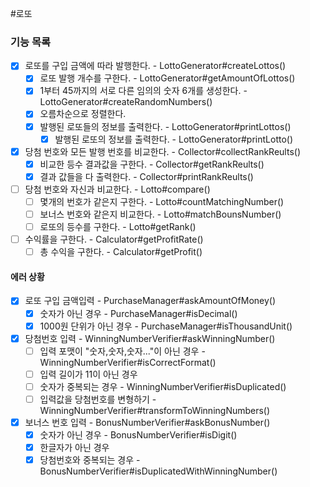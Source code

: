 #로또

### 기능 목록

- [x] 로또를 구입 금액에 따라 발행한다. - LottoGenerator#createLottos()
  - [x] 로또 발행 개수를 구한다. - LottoGenerator#getAmountOfLottos()
  - [x] 1부터 45까지의 서로 다른 임의의 숫자 6개를 생성한다. - LottoGenerator#createRandomNumbers()
  - [x] 오름차순으로 정렬한다.
  - [x] 발행된 로또들의 정보를 출력한다. - LottoGenerator#printLottos()
    - [x] 발행된 로또의 정보를 출력한다. - LottoGenerator#printLotto()
- [x] 당첨 번호와 모든 발행 번호를 비교한다. - Collector#collectRankReults()
  - [x] 비교한 등수 결과값을 구한다. - Collector#getRankReults()
  - [x] 결과 값들을 다 출력한다. - Collector#printRankReults()
- [ ] 당첨 번호와 자신과 비교한다. - Lotto#compare()
  - [ ] 몇개의 번호가 같은지 구한다. - Lotto#countMatchingNumber()
  - [ ] 보너스 번호와 같은지 비교한다. - Lotto#matchBounsNumber()
  - [ ] 로또의 등수를 구한다. - Lotto#getRank()
- [ ] 수익률을 구한다. - Calculator#getProfitRate()
  - [ ] 총 수익을 구한다. - Calculator#getProfit()

#### 에러 상황
- [x] 로또 구입 금액입력 - PurchaseManager#askAmountOfMoney()
  - [x] 숫자가 아닌 경우 - PurchaseManager#isDecimal()
  - [x] 1000원 단위가 아닌 경우 - PurchaseManager#isThousandUnit()
- [x] 당첨번호 입력 - WinningNumberVerifier#askWinningNumber()
  - [ ] 입력 포맷이 "숫자,숫자,숫자..."이 아닌 경우 - WinningNumberVerifier#isCorrectFormat()
  - [ ] 입력 길이가 11이 아닌 경우
  - [ ] 숫자가 중복되는 경우 - WinningNumberVerifier#isDuplicated()
  - [ ] 입력값을 당첨번호를 변형하기 - WinningNumberVerifier#transformToWinningNumbers()
- [x] 보너스 번호 입력 - BonusNumberVerifier#askBonusNumber()
  - [x] 숫자가 아닌 경우 - BonusNumberVerifier#isDigit()
  - [x] 한글자가 아닌 경우
  - [x] 당첨번호와 중복되는 경우 - BonusNumberVerifier#isDuplicatedWithWinningNumber()